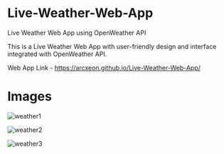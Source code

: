 # Live-Weather-Web-App
Live Weather Web App using OpenWeather API

This is a Live Weather Web App with user-friendly design and interface integrated with OpenWeather API.

Web App Link - https://arcxeon.github.io/Live-Weather-Web-App/

# Images
![weather1](https://github.com/ArcXeon/Live-Weather-Web-App/assets/95976290/c8499349-8278-4aa8-9a2d-06a235285bd6)
  
![weather2](https://github.com/ArcXeon/Live-Weather-Web-App/assets/95976290/e3763089-8975-48bc-b6af-a3d3ab7f5753)
  
![weather3](https://github.com/ArcXeon/Live-Weather-Web-App/assets/95976290/4a3efb0e-0180-4d71-89ae-8842d223376f)
